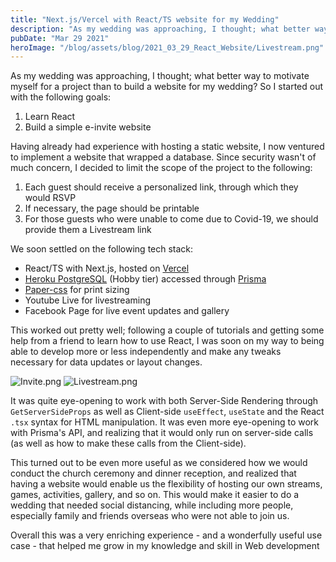 ```yaml
---
title: "Next.js/Vercel with React/TS website for my Wedding"
description: "As my wedding was approaching, I thought; what better way to motivate myself for a project than to build a website for my wedding?"
pubDate: "Mar 29 2021"
heroImage: "/blog/assets/blog/2021_03_29_React_Website/Livestream.png"
---
```


As my wedding was approaching, I thought; what better way to motivate myself for a project than to build a website for my wedding? So I started out with the following goals:

1. Learn React
2. Build a simple e-invite website

Having already had experience with hosting a static website, I now ventured to implement a website that wrapped a database. Since security wasn't of much concern, I decided to limit the scope of the project to the following:

1. Each guest should receive a personalized link, through which they would RSVP
2. If necessary, the page should be printable
3. For those guests who were unable to come due to Covid-19, we should provide them a Livestream link

We soon settled on the following tech stack:

- React/TS with Next.js, hosted on [Vercel](https://vercel.com)
- [Heroku PostgreSQL](https://www.heroku.com/postgres) (Hobby tier) accessed through [Prisma](https://www.prisma.io/)
- [Paper-css](https://github.com/cognitom/paper-css) for print sizing
- Youtube Live for livestreaming
- Facebook Page for live event updates and gallery

This worked out pretty well; following a couple of tutorials and getting some help from a friend to learn how to use React, I was soon on my way to being able to develop more or less independently and make any tweaks necessary for data updates or layout changes.

![Invite.png](/blog/assets/blog/2021_03_29_React_Website/Invite.png)
![Livestream.png](/blog/assets/blog/2021_03_29_React_Website/Livestream.png)

It was quite eye-opening to work with both Server-Side Rendering through `GetServerSideProps` as well as Client-side `useEffect`, `useState` and the React `.tsx` syntax for HTML manipulation. It was even more eye-opening to work with Prisma's API, and realizing that it would only run on server-side calls (as well as how to make these calls from the Client-side).

This turned out to be even more useful as we considered how we would conduct the church ceremony and dinner reception, and realized that having a website would enable us the flexibility of hosting our own streams, games, activities, gallery, and so on. This would make it easier to do a wedding that needed social distancing, while including more people, especially family and friends overseas who were not able to join us.

Overall this was a very enriching experience - and a wonderfully useful use case - that helped me grow in my knowledge and skill in Web development

